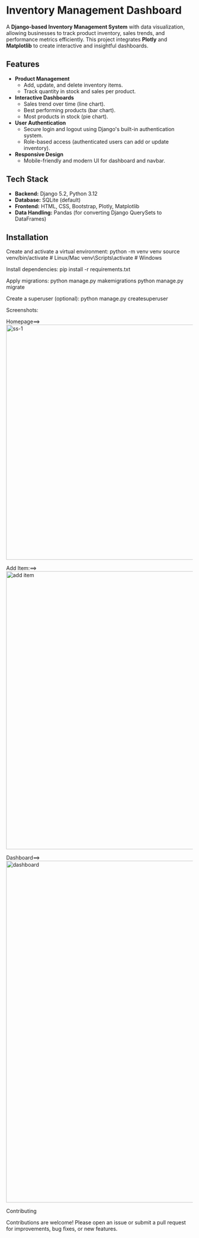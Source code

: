 # Inventory Management Dashboard

A **Django-based Inventory Management System** with data visualization, allowing businesses to track product inventory, sales trends, and performance metrics efficiently. This project integrates **Plotly** and **Matplotlib** to create interactive and insightful dashboards.

## Features

- **Product Management**
  - Add, update, and delete inventory items.
  - Track quantity in stock and sales per product.
- **Interactive Dashboards**
  - Sales trend over time (line chart).
  - Best performing products (bar chart).
  - Most products in stock (pie chart).
- **User Authentication**
  - Secure login and logout using Django's built-in authentication system.
  - Role-based access (authenticated users can add or update inventory).
- **Responsive Design**
  - Mobile-friendly and modern UI for dashboard and navbar.

## Tech Stack

- **Backend:** Django 5.2, Python 3.12
- **Database:** SQLite (default)
- **Frontend:** HTML, CSS, Bootstrap, Plotly, Matplotlib
- **Data Handling:** Pandas (for converting Django QuerySets to DataFrames)

## Installation


Create and activate a virtual environment:
python -m venv venv
source venv/bin/activate  # Linux/Mac
venv\Scripts\activate     # Windows

Install dependencies:
pip install -r requirements.txt

Apply migrations:
python manage.py makemigrations
python manage.py migrate


Create a superuser (optional):
python manage.py createsuperuser


Screenshots:

Homepage==>
<img width="1842" height="634" alt="ss-1" src="https://github.com/user-attachments/assets/58b2c55c-6549-43b9-a236-401a778f5111" />


Add Item:==>
<img width="990" height="750" alt="add item" src="https://github.com/user-attachments/assets/a37af04e-2b65-4681-abde-d570bf0213cf" />


Dashboard==>
<img width="1241" height="922" alt="dashboard" src="https://github.com/user-attachments/assets/dcd3cb25-0d95-49fd-8c01-ca4c290362f1" />


Contributing

Contributions are welcome! Please open an issue or submit a pull request for improvements, bug fixes, or new features.

